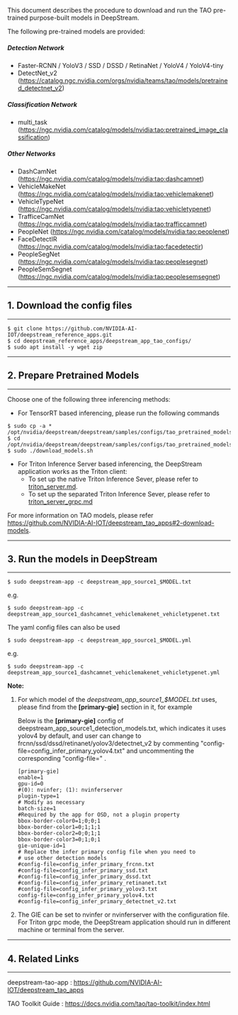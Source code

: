 This document describes the procedure to download and run the TAO pre-trained purpose-built models in DeepStream.

The following pre-trained models are provided:

##### Detection Network

- Faster-RCNN / YoloV3 / SSD / DSSD / RetinaNet / YoloV4 / YoloV4-tiny
- DetectNet_v2 (https://catalog.ngc.nvidia.com/orgs/nvidia/teams/tao/models/pretrained_detectnet_v2)

##### Classification Network

- multi_task (https://ngc.nvidia.com/catalog/models/nvidia:tao:pretrained_image_classification)

##### Other Networks

- DashCamNet (https://ngc.nvidia.com/catalog/models/nvidia:tao:dashcamnet)
- VehicleMakeNet (https://ngc.nvidia.com/catalog/models/nvidia:tao:vehiclemakenet)
- VehicleTypeNet (https://ngc.nvidia.com/catalog/models/nvidia:tao:vehicletypenet)
- TrafficeCamNet (https://ngc.nvidia.com/catalog/models/nvidia:tao:trafficcamnet)
- PeopleNet (https://ngc.nvidia.com/catalog/models/nvidia:tao:peoplenet)
- FaceDetectIR (https://ngc.nvidia.com/catalog/models/nvidia:tao:facedetectir)
- PeopleSegNet (https://ngc.nvidia.com/catalog/models/nvidia:tao:peoplesegnet)
- PeopleSemSegnet (https://ngc.nvidia.com/catalog/models/nvidia:tao:peoplesemsegnet)

*******************************************************************************************
## 1. Download the config files

*******************************************************************************************
```
$ git clone https://github.com/NVIDIA-AI-IOT/deepstream_reference_apps.git
$ cd deepstream_reference_apps/deepstream_app_tao_configs/
$ sudo apt install -y wget zip
```

*******************************************************************************************
## 2. Prepare Pretrained Models
*******************************************************************************************
Choose one of the following three inferencing methods:
- For TensorRT based inferencing, please run the following commands
```
$ sudo cp -a * /opt/nvidia/deepstream/deepstream/samples/configs/tao_pretrained_models/
$ cd /opt/nvidia/deepstream/deepstream/samples/configs/tao_pretrained_models/
$ sudo ./download_models.sh
```
- For Triton Inference Server based inferencing, the DeepStream application works as the Triton client:
  * To set up the native Triton Inference Sever, please refer to [triton_server.md](https://gitlab-master.nvidia.com/CTSE-AI_Computing/deepstream/deepstream_tao_apps/-/blob/dev/triton/deepstream_app_tao_configs/triton_server.md).
  * To set up the separated Triton Inference Sever, please refer to [triton_server_grpc.md](https://gitlab-master.nvidia.com/CTSE-AI_Computing/deepstream/deepstream_tao_apps/-/blob/dev/triton/deepstream_app_tao_configs/triton_server_grpc.md)


For more information on TAO models,
please refer https://github.com/NVIDIA-AI-IOT/deepstream_tao_apps#2-download-models.



*******************************************************************************
## 3. Run the models in DeepStream

*******************************************************************************
```
$ sudo deepstream-app -c deepstream_app_source1_$MODEL.txt
```
e.g.
```
$ sudo deepstream-app -c deepstream_app_source1_dashcamnet_vehiclemakenet_vehicletypenet.txt
```
The yaml config files can also be used
```
$ sudo deepstream-app -c deepstream_app_source1_$MODEL.yml
```
e.g.
```
$ sudo deepstream-app -c deepstream_app_source1_dashcamnet_vehiclemakenet_vehicletypenet.yml
```

**Note:**

1. For which model of the *deepstream_app_source1_$MODEL.txt* uses, please find from the **[primary-gie]** section in it, for example

   Below is the **[primary-gie]** config of deepstream_app_source1_detection_models.txt, which indicates it uses yolov4 by default, and user can change to frcnn/ssd/dssd/retinanet/yolov3/detectnet_v2 by commenting "config-file=config_infer_primary_yolov4.txt" and uncommenting the corresponding "config-file=" .

   ```
   [primary-gie]
   enable=1
   gpu-id=0
   #(0): nvinfer; (1): nvinferserver
   plugin-type=1
   # Modify as necessary
   batch-size=1
   #Required by the app for OSD, not a plugin property
   bbox-border-color0=1;0;0;1
   bbox-border-color1=0;1;1;1
   bbox-border-color2=0;0;1;1
   bbox-border-color3=0;1;0;1
   gie-unique-id=1
   # Replace the infer primary config file when you need to
   # use other detection models
   #config-file=config_infer_primary_frcnn.txt
   #config-file=config_infer_primary_ssd.txt
   #config-file=config_infer_primary_dssd.txt
   #config-file=config_infer_primary_retinanet.txt
   #config-file=config_infer_primary_yolov3.txt
   config-file=config_infer_primary_yolov4.txt
   #config-file=config_infer_primary_detectnet_v2.txt
   ```
2. The GIE can be set to nvinfer or nvinferserver with the configuration file. For Triton grpc mode, the DeepStream application should run in different machine or terminal from the server.

*******************************************************************************
## 4. Related Links

*******************************************************************************
deepstream-tao-app : https://github.com/NVIDIA-AI-IOT/deepstream_tao_apps 

TAO Toolkit Guide : https://docs.nvidia.com/tao/tao-toolkit/index.html

